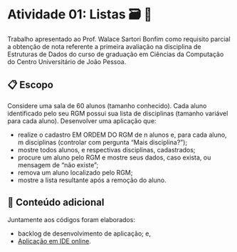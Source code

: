 # Atividade 01: Listas :card_file_box: :link:
Trabalho apresentado ao Prof. Walace Sartori Bonfim como requisito parcial a obtenção de nota referente a primeira avaliação na disciplina de Estruturas de Dados do curso de graduação em Ciências da Computação do Centro Universitário de João Pessoa.
 
## :clipboard: Escopo
Considere uma sala de 60 alunos (tamanho conhecido). Cada aluno identificado pelo seu RGM possui sua lista de disciplinas (tamanho variável para cada aluno). Desenvolver uma aplicação que:
* realize o cadastro EM ORDEM DO RGM de n alunos e, para cada aluno, m disciplinas (controlar com pergunta “Mais disciplina?”);
* mostre todos alunos, e respectivas disciplinas, cadastrados;
* procure um aluno pelo RGM e mostre seus dados, caso exista, ou mensagem de “não existe”;
* remova um aluno localizado pelo RGM;
* mostre a lista resultante após a remoção do aluno.

## :paperclip: Conteúdo adicional
Juntamente aos códigos foram elaborados:
* backlog de desenvolvimento de aplicação; e,
* [Aplicação em IDE online](https://replit.com/@ViniciusB1/ATIVIDADE-01-LISTAS#Main.java).
